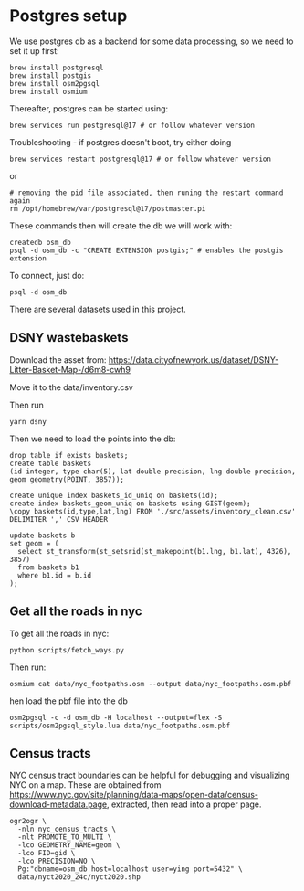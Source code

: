 
# Postgres setup

We use postgres db as a backend for some data processing, so we need to set it up first:
```
brew install postgresql
brew install postgis
brew install osm2pgsql
brew install osmium
```

Thereafter, postgres can be started using:
```
brew services run postgresql@17 # or follow whatever version
```
Troubleshooting - if postgres doesn't boot, try either doing
```
brew services restart postgresql@17 # or follow whatever version

```

or

```
# removing the pid file associated, then runing the restart command again
rm /opt/homebrew/var/postgresql@17/postmaster.pi
```

These commands then will create the db we will work with:
```
createdb osm_db
psql -d osm_db -c "CREATE EXTENSION postgis;" # enables the postgis extension
```

To connect, just do:
```
psql -d osm_db
```



There are several datasets used in this project.


## DSNY wastebaskets

Download the asset from:
https://data.cityofnewyork.us/dataset/DSNY-Litter-Basket-Map-/d6m8-cwh9

Move it to the data/inventory.csv

Then run

```
yarn dsny
```
Then we need to load the points into the db:
```
drop table if exists baskets;
create table baskets
(id integer, type char(5), lat double precision, lng double precision, geom geometry(POINT, 3857));

create unique index baskets_id_uniq on baskets(id);
create index baskets_geom_uniq on baskets using GIST(geom);
\copy baskets(id,type,lat,lng) FROM './src/assets/inventory_clean.csv' DELIMITER ',' CSV HEADER

update baskets b
set geom = (
  select st_transform(st_setsrid(st_makepoint(b1.lng, b1.lat), 4326), 3857)
  from baskets b1
  where b1.id = b.id
);
```


## Get all the roads in nyc

To get all the roads in nyc:

```
python scripts/fetch_ways.py
```

Then run:
```
osmium cat data/nyc_footpaths.osm --output data/nyc_footpaths.osm.pbf

```

hen load the pbf file into the db

```
osm2pgsql -c -d osm_db -H localhost --output=flex -S scripts/osm2pgsql_style.lua data/nyc_footpaths.osm.pbf
```

## Census tracts

NYC census tract boundaries can be helpful for debugging and visualizing NYC on a map. These are obtained from 
https://www.nyc.gov/site/planning/data-maps/open-data/census-download-metadata.page, extracted, then read into a proper 
page.

```
ogr2ogr \
  -nln nyc_census_tracts \
  -nlt PROMOTE_TO_MULTI \
  -lco GEOMETRY_NAME=geom \
  -lco FID=gid \
  -lco PRECISION=NO \
  Pg:"dbname=osm_db host=localhost user=ying port=5432" \
  data/nyct2020_24c/nyct2020.shp
```

